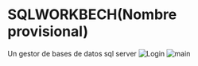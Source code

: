 # SQLWORKBECH(Nombre provisional)
Un gestor de bases de datos sql server
![Login](https://user-images.githubusercontent.com/24571992/226689015-1241d99b-338a-47a4-8746-5c1ed38b93b3.PNG)
![main](https://user-images.githubusercontent.com/24571992/226689027-2079da6f-1cfe-4500-9dad-e8e6781b890b.PNG)
